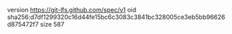 version https://git-lfs.github.com/spec/v1
oid sha256:d7df1299320c16d44fe15bc6c3083c3841bc328005ce3eb5bb96626d875472f7
size 587
